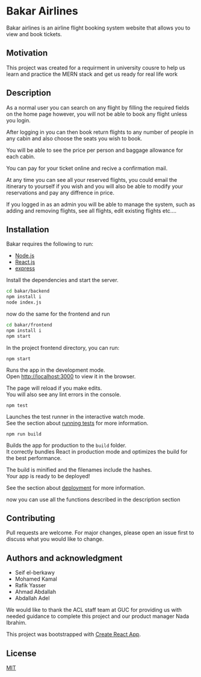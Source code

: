 # Bakar Airlines

Bakar airlines is an airline flight booking system website that allows you to view and book tickets.

## Motivation
This project was created for a requirment in university cousre to help us learn and practice the MERN stack and get us ready for real life work

## Description
As a normal user you can search on any flight by filling the required fields on the home page however, you will not be able to book any flight unless you login.

After logging in you can then book return flights to any number of people in any cabin and also choose the seats you wish to book.

You will be able to see the price per person and baggage allowance for each cabin. 

You can pay for your ticket online and recive a confirmation mail.

At any time you can see all your reserved flights, you could email the itinerary to yourself if you wish and you will also be able to modify your reservations and pay any diffrence in price.

If you logged in as an admin you will be able to manage the system, such as adding and removing flights, see all flights, edit existing flights etc....


## Installation

Bakar requires the following to run:
- [Node.js](https://nodejs.org/)
- [React.js](https://reactjs.org/)
- [express](https://expressjs.com/)

Install the dependencies and start the server.

```sh
cd bakar/backend
npm install i
node index.js
```
now do the same for the frontend and run
```sh
cd bakar/frontend
npm install i
npm start
```

In the project frontend directory, you can run:

`npm start`

Runs the app in the development mode.\
Open [http://localhost:3000](http://localhost:3000) to view it in the browser.

The page will reload if you make edits.\
You will also see any lint errors in the console.

`npm test`

Launches the test runner in the interactive watch mode.\
See the section about [running tests](https://facebook.github.io/create-react-app/docs/running-tests) for more information.

`npm run build`

Builds the app for production to the `build` folder.\
It correctly bundles React in production mode and optimizes the build for the best performance.

The build is minified and the filenames include the hashes.\
Your app is ready to be deployed!

See the section about [deployment](https://facebook.github.io/create-react-app/docs/deployment) for more information.

now you can use all the functions described in the description section


## Contributing
Pull requests are welcome. For major changes, please open an issue first to discuss what you would like to change.



## Authors and acknowledgment
- Seif el-berkawy
- Mohamed Kamal
- Rafik Yasser
- Ahmad Abdallah
- Abdallah Adel

We would like to thank the ACL staff team at GUC for providing us with needed guidance to complete this project and our product manager Nada Ibrahim.

This project was bootstrapped with [Create React App](https://github.com/facebook/create-react-app).

## License
[MIT](https://choosealicense.com/licenses/mit/)
